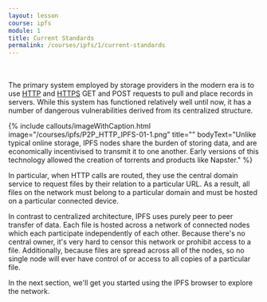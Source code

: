 ```yaml
---
layout: lesson
course: ipfs
module: 1
title: Current Standards
permalink: /courses/ipfs/1/current-standards
---
```

<br>
<br>

<span class="openingParagraph">
The primary system employed by storage providers in the modern era is to use <a href="https://en.wikipedia.org/wiki/Hypertext_Transfer_Protocol">HTTP</a> and <a href="https://en.wikipedia.org/wiki/HTTPS">HTTPS</a> GET and POST requests to pull and place records in servers. While this system has functioned relatively well until now, it has a number of dangerous vulnerabilities derived from its centralized structure.</span>

{% include callouts/imageWithCaption.html
	image="/courses/ipfs/P2P_HTTP_IPFS-01-1.png"
	title=""
	bodyText="Unlike typical online storage, IPFS nodes share the burden of storing data, and are economically incentivised to transmit it to one another. Early versions of this technology allowed the creation of torrents and products like Napster."
%}


In particular, when HTTP calls are routed, they use the central domain service to request files by their relation to a particular URL. As a result, all files on the network must belong to a particular domain and must be hosted on a particular connected device.

In contrast to centralized architecture, IPFS uses purely peer to peer transfer of data. Each file is hosted across a network of connected nodes which each participate independently of each other. Because there's no central owner, it's very hard to censor this network or prohibit access to a file. Additionally, because files are spread across all of the nodes, so no single node will ever have control of or access to all copies of a particular file.

In the next section, we'll get you started using the IPFS browser to explore the network.

